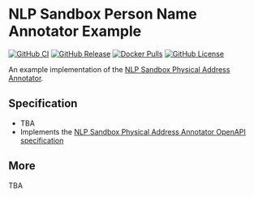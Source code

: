 # NLP Sandbox Person Name Annotator Example

[![GitHub CI](https://img.shields.io/github/workflow/status/Sage-Bionetworks/nlp-sandbox-physical-address-annotator-example/ci.svg?color=94398d&labelColor=555555&logoColor=ffffff&style=for-the-badge&logo=github)](https://github.com/Sage-Bionetworks/nlp-sandbox-physical-address-annotator-example)
[![GitHub Release](https://img.shields.io/github/release/Sage-Bionetworks/nlp-sandbox-physical-address-annotator-example.svg?include_prereleases&color=94398d&labelColor=555555&logoColor=ffffff&style=for-the-badge&logo=github)](https://github.com/Sage-Bionetworks/nlp-sandbox-physical-address-annotator-example/releases)
[![Docker Pulls](https://img.shields.io/docker/pulls/nlpsandbox/physical-address-annotator-example.svg?color=94398d&labelColor=555555&logoColor=ffffff&style=for-the-badge&label=pulls&logo=docker)](https://hub.docker.com/r/nlpsandbox/physical-address-annotator-example)
[![GitHub License](https://img.shields.io/github/license/Sage-Bionetworks/nlp-sandbox-physical-address-annotator-example.svg?color=94398d&labelColor=555555&logoColor=ffffff&style=for-the-badge&logo=github)](https://github.com/Sage-Bionetworks/nlp-sandbox-physical-address-annotator-example)

An example implementation of the [NLP Sandbox Physical Address Annotator].

## Specification

- TBA
- Implements the [NLP Sandbox Physical Address Annotator OpenAPI specification]

## More

TBA

<!-- Definitions -->

[NLP Sandbox Physical Address Annotator]: https://github.com/Sage-Bionetworks/nlp-sandbox-schemas
[NLP Sandbox Physical Address Annotator OpenAPI specification]: https://github.com/Sage-Bionetworks/nlp-sandbox-schemas